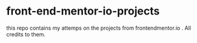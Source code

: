 # front-end-mentor-io-projects
this repo contains my attemps on the projects from frontendmentor.io . All credits to them.
